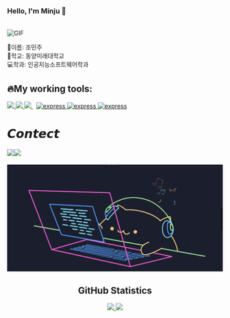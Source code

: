 ### Hello, I'm Minju 👋
<br>
<img alt="GIF" src="https://media.giphy.com/media/Cmr1OMJ2FN0B2/giphy.gif" width = 200/>
<p>
🧏이름: 조민주 <br>
🏫학교: 동양미래대학교 <br>
💻학과: 인공지능소프트웨어학과 <br>
</p>

  ## 🔥My working tools:

<p align="left"> 
    <a href="https://www.java.com" target="_blank"> <img src="https://img.icons8.com/color/48/000000/java-coffee-cup-logo.png"/ > </a>
    <a href="https://www.python.org" target="_blank"> <img src="https://img.icons8.com/color/48/000000/python.png"/> </a> 
    <a style="padding-right:8px;" href="https://www.mysql.com/" target="_blank"> <img src="https://img.icons8.com/fluent/50/000000/mysql-logo.png"/> </a>  
    <a href="https://jupyter.org/" target="_blank"> <img src="https://encrypted-tbn0.gstatic.com/images?q=tbn:ANd9GcRTQfO8XdRaElU-oiMX4jJFWjNO56ihBj8vLWl-8tZR0xFr4LL4nfzfXWLVCFeOjsGAZF4&usqp=CAU" alt="express" width="44" height="44"/> </a> 
  <a href="https://www.jetbrains.com/pycharm/"> <img src="https://miro.medium.com/max/1200/1*6Dhu1H4t028lOGbaZuyRCw.png" alt="express" width="43" height="40" /> </a>
  <a href="https://www.eclipse.org/ide/"> <img src="https://encrypted-tbn0.gstatic.com/images?q=tbn:ANd9GcR5EUljSTU4Bl9jRgp5L0v7TUAlB-Ntl0EAIq_FSaofQ7tfCiVrbVW2Bs_24-UPCnRYVBE&usqp=CAU" alt="express" width="40" height="40" /> </a>

  
  # 𝘾𝙤𝙣𝙩𝙚𝙘𝙩

<div style="display:flex; flex-direction:row;">
    <a href="mailto:joo040429@gmail.com">
        <img src="https://img.shields.io/badge/Gmail-EA4335?style=for-the-badge&logo=Gmail&logoColor=white"> 
    </a>
    <a href="https://www.instagram.com/m_jjmj">
        <img src="https://img.shields.io/badge/Instagram-E4405F?style=for-the-badge&logo=Instagram&logoColor=white"> 
    </a>
</div>


  
<br>

<img src="https://github.com/SophieNguyen113/SophieNguyen113/blob/main/Sophie%20Nguyen%20-%20CatCat.gif" title="CatCat" alt="CatCat">

<br>
<!-- GitHub 통계 -->
<h2 align="center">GitHub Statistics</h2>
<p align="center">
<a href="https://github.com/mgmg0429">
  <img height="180em" src="https://github-readme-stats-eight-theta.vercel.app/api?username=martinkim1&show_icons=true&theme=algolia&include_all_commits=true&count_private=true"/>
  <img height="180em" src="https://github-readme-stats-eight-theta.vercel.app/api/top-langs/?username=martinkim1&layout=compact&langs_count=8&theme=algolia"/>
  <!--<img src="https://github-profile-summary-cards.vercel.app/api/cards/profile-details?username=martinkim1&theme=alogolia" />-->
</a>
</p>

